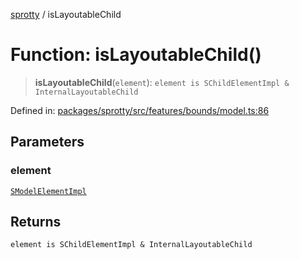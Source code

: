 
[sprotty](../globals) / isLayoutableChild

# Function: isLayoutableChild()

> **isLayoutableChild**(`element`): `element is SChildElementImpl & InternalLayoutableChild`

Defined in: [packages/sprotty/src/features/bounds/model.ts:86](https://github.com/eclipse-sprotty/sprotty/blob/f9b2433481cc27a1ac0c92d525a92039ae7f6c76/packages/sprotty/src/features/bounds/model.ts#L86)

## Parameters

### element

[`SModelElementImpl`](../Class.SModelElementImpl)

## Returns

`element is SChildElementImpl & InternalLayoutableChild`
